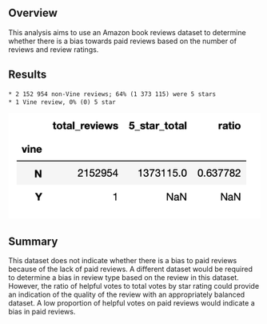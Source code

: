## Overview

This analysis aims to use an Amazon book reviews dataset to determine whether there is a bias towards paid reviews based on the number of reviews and review ratings.

## Results

	* 2 152 954 non-Vine reviews; 64% (1 373 115) were 5 stars
	* 1 Vine review, 0% (0) 5 star 

![Review Summary](vine_review_ratios.png)

## Summary

This dataset does not indicate whether there is a bias to paid reviews because of the lack of paid reviews. A different dataset would be required to determine a bias in review type based on the review in this dataset. However, the ratio of helpful votes to total votes by star rating could provide an indication of the quality of the review with an appropriately balanced dataset. A low proportion of helpful votes on paid reviews  would indicate a bias in paid reviews. 
